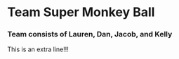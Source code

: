 # Team Super Monkey Ball
### Team consists of Lauren, Dan, Jacob, and Kelly
This is an extra line!!!
